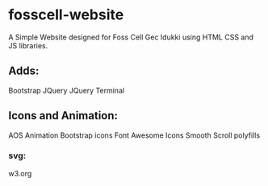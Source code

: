 # fosscell-website
A Simple Website designed for Foss Cell Gec Idukki using HTML CSS and JS libraries.

## Adds:

Bootstrap
JQuery
JQuery Terminal

## Icons and Animation:

AOS Animation
Bootstrap icons
Font Awesome Icons
Smooth Scroll polyfills
### svg:

w3.org








